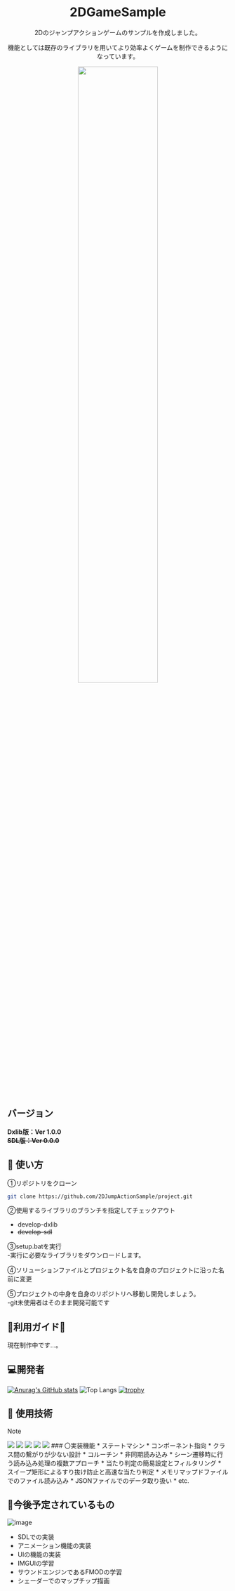 <h1 align="center">2DGameSample</h1>
<div align="center">2Dのジャンプアクションゲームのサンプルを作成しました。<p>機能としては既存のライブラリを用いてより効率よくゲームを制作できるようになっています。</div>
<div align="center">
    <img src="https://github.com/user-attachments/assets/4d2908a8-1603-420a-b655-756052e2fb7e" width=60%>
</div>

## バージョン
**Dxlib版：Ver 1.0.0**  
**~~SDL版：Ver 0.0.0~~**

## 🚀 使い方
①リポジトリをクローン
```bash
git clone https://github.com/2DJumpActionSample/project.git
```
②使用するライブラリのブランチを指定してチェックアウト  
* develop-dxlib
* ~~develop-sdl~~  
  
③setup.batを実行  
-実行に必要なライブラリをダウンロードします。

④ソリューションファイルとプロジェクト名を自身のプロジェクトに沿った名前に変更

⑤プロジェクトの中身を自身のリポジトリへ移動し開発しましょう。  
-git未使用者はそのまま開発可能です

## 💜利用ガイド💜
現在制作中です...。


## :computer:開発者
[![Anurag's GitHub stats](https://github-readme-stats.vercel.app/api?username=syulin1167&show_icons=true&theme=tokyonight)](https://github.com/anuraghazra/github-readme-stats)
![Top Langs](https://github-readme-stats.vercel.app/api/top-langs/?username=syulin1167&layout=compact&theme=buefy)
[![trophy](https://github-profile-trophy.vercel.app/?username=syulin1167)](https://github.com/ryo-ma/github-profile-trophy)

## :eyes: 使用技術
> [!NOTE]
> <img src="https://img.shields.io/badge/-Cplusplus-00599C.svg?logo=cplusplus&style=plastic">
> <img src="https://img.shields.io/badge/-Json-000000.svg?logo=json&style=plastic">
> <img src="https://img.shields.io/badge/-Github-181717.svg?logo=github&style=plastic">
> <img src="https://img.shields.io/badge/-HLSL-AB2B28.svg?logo=&style=flat-square">
> <img src="https://img.shields.io/badge/-DxLib-512DA8.svg?logo=&style=flat-square">
> ### 〇実装機能
>* ステートマシン
>* コンポーネント指向
>* クラス間の繋がりが少ない設計
>* コルーチン
>* 非同期読み込み
>* シーン遷移時に行う読み込み処理の複数アプローチ
>* 当たり判定の簡易設定とフィルタリング
>* スイープ矩形によるすり抜け防止と高速な当たり判定
>* メモリマップドファイルでのファイル読み込み
>* JSONファイルでのデータ取り扱い
>* etc.

## 	:book:今後予定されているもの
![image](https://github.com/user-attachments/assets/06099263-f422-4928-8ad5-9d7eecda33b7)
* SDLでの実装
* アニメーション機能の実装
* UIの機能の実装
* IMGUIの学習
* サウンドエンジンであるFMODの学習
* シェーダーでのマップチップ描画
